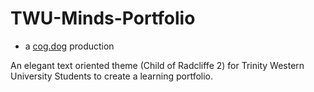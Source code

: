 # TWU-Minds-Portfolio

* a [cog.dog](https://cog.dog) production

An elegant text oriented theme (Child of Radcliffe 2) for Trinity Western University Students to create a learning portfolio. 